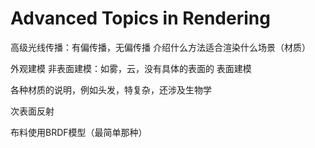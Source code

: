 # Advanced Topics in Rendering
高级光线传播：有偏传播，无偏传播
介绍什么方法适合渲染什么场景（材质）

外观建模
非表面建模：如雾，云，没有具体的表面的
表面建模

各种材质的说明，例如头发，特复杂，还涉及生物学

次表面反射

布料使用BRDF模型（最简单那种）